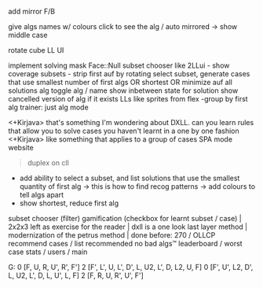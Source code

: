 add mirror F/B

give algs names w/ colours
click to see the alg / auto mirrored -> show middle case

rotate cube LL UI

implement solving mask Face::Null
subset chooser like 2LLui - show coverage
subsets - strip first auf by rotating
select subset, generate cases that use smallest number of first algs OR shortest OR minimize auf
<a>all solutions</a>
<a>alg</a> toggle alg / name
show inbetween state for solution
show cancelled version of alg if it exists
LLs like sprites from flex -group by first alg
trainer: just alg mode

<+Kirjava> that's something I'm wondering about DXLL. can you learn rules that allow you to solve cases you haven't learnt in a one by one fashion
<+Kirjava> like something that applies to a group of cases
SPA mode website

> duplex on cll

* add ability to select a subset, and list solutions that use the smallest quantity of first alg -> this is how to find recog patterns -> add colours to tell algs apart
* show shortest, reduce first alg

subset chooser (filter)
gamification (checkbox for learnt subset / case) |
2x2x3 left as exercise for the reader |
dxll is a one look last layer method |
modernization of the petrus method |
done before: 270 / OLLCP
recommend cases / list recommended
no bad algs™
leaderboard / worst case
stats / users / main

G:
0 [F, U, R, U', R', F'] 2 [F', L', U, L', D', L, U2, L', D, L2, U, F]
0 [F', U', L2, D', L, U2, L', D, L, U', L, F] 2 [F, R, U, R', U', F']
